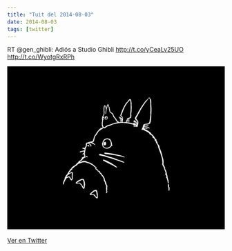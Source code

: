 ```yaml
---
title: "Tuit del 2014-08-03"
date: 2014-08-03
tags: [twitter]
---
```


RT @gen_ghibli: Adiós a Studio Ghibli http://t.co/yCeaLv25UO http://t.co/WyotgRxRPh

![Imagen](/assets/images/496000793032785920-BuIDwk6IUAAY9np.jpg)

[Ver en Twitter](https://twitter.com/i/web/status/496000793032785920)
